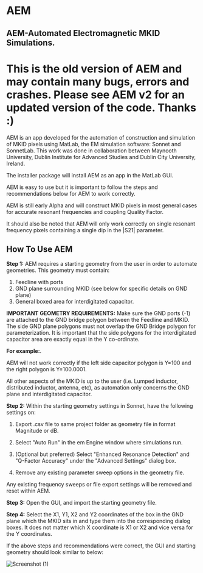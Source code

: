 # AEM
## AEM-Automated Electromagnetic MKID Simulations. 

# **This is the old version of AEM and may contain many bugs, errors and crashes. Please see AEM v2 for an updated version of the code. Thanks :)**



AEM is an app developed for the automation of construction and simulation of MKID pixels using MatLab, the EM simulation software: Sonnet and SonnetLab. This work was done in collaboration between Maynooth University, Dublin Institute for Advanced Studies and Dublin City University, Ireland.  


The installer package will install AEM as an app in the MatLab GUI.  

AEM is easy to use but it is important to follow the steps and recommendations below for AEM to work correctly.  

AEM is still early Alpha and will construct MKID pixels in most general cases for accurate resonant frequencies and coupling Quality Factor.  

It should also be noted that AEM will only work correctly on single resonant frequency pixels containing a single dip in the |S21| parameter.  


## How To Use AEM
**Step 1:**
AEM requires a starting geometry from the user in order to automate geometries. This geometry must contain:  

1) Feedline with ports
2) GND plane surrounding MKID (see below for specific details on GND plane)
3) General boxed area for interdigitated capacitor.

**IMPORTANT GEOMETRY REQUIREMENTS:**
Make sure the GND ports (-1) are attached to the GND bridge polygon between the Feedline and MKID. The side GND plane polygons must not overlap the GND Bridge polygon for parameterization.
It is important that the side polygons for the interdigitated capacitor area are exactly equal in the Y co-ordinate.  

**For example:**. 

AEM will not work correctly if the left side capacitor polygon is Y=100 and the right polygon is Y=100.0001.  


All other aspects of the MKID is up to the user (i.e. Lumped inductor, distributed inductor, antenna, etc), as automation only concerns the GND plane and interdigitated capacitor.  


**Step 2:**
Within the starting geometry settings in Sonnet, have the following settings on:  


1) Export .csv file to same project folder as geometry file in format Magnitude or dB.  

2) Select "Auto Run" in the em Engine window where simulations run.

3) (Optional but preferred) Select "Enhanced Resonance Detection" and "Q-Factor Accuracy" under the "Advanced Settings" dialog box.

4) Remove any existing parameter sweep options in the geometry file.

Any existing frequency sweeps or file export settings will be removed and reset within AEM.  


**Step 3:**
Open the GUI, and import the starting geometry file.

**Step 4:**
Select the X1, Y1, X2 and Y2 coordinates of the box in the GND plane which the MKID sits in and type them into the corresponding dialog boxes. It does not matter which X coordinate is X1 or X2 and vice versa for the Y coordinates.  

If the above steps and recommendations were correct, the GUI and starting geometry should look similar to below:  


![Screenshot (1)](https://github.com/scathalmca/AEM/assets/92909628/929909c7-3720-4ab4-a083-a9f8aabc4fc3)

